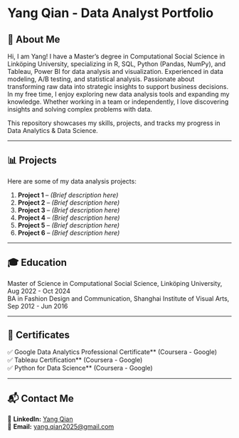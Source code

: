 # Yang Qian - Data Analyst Portfolio

## **👋 About Me**
Hi, I am Yang! I have a Master’s degree in Computational Social Science in Linköping University, specializing in R, SQL, Python (Pandas, NumPy), and Tableau, Power BI for data analysis and visualization. Experienced in data modeling, A/B testing, and statistical analysis. Passionate about transforming raw data into strategic insights to support business decisions. In my free time, I enjoy exploring new data analysis tools and expanding my knowledge. Whether working in a team or independently, I love discovering insights and solving complex problems with data.  

This repository showcases my skills, projects, and tracks my progress in Data Analytics & Data Science.

---

## **📊 Projects**
Here are some of my data analysis projects:

1. **Project 1** – *(Brief description here)*  
2. **Project 2** – *(Brief description here)*  
3. **Project 3** – *(Brief description here)*  
4. **Project 4** – *(Brief description here)*  
5. **Project 5** – *(Brief description here)*  
6. **Project 6** – *(Brief description here)*  

---

## **🎓 Education**
Master of Science in Computational Social Science, Linköping University, Aug 2022 - Oct 2024  
BA in Fashion Design and Communication, Shanghai Institute of Visual Arts, Sep 2012 - Jun 2016

---

## **📜 Certificates**
✅ Google Data Analytics Professional Certificate** (Coursera - Google)  
✅ Tableau Certification** (Coursera - Google)  
✅ Python for Data Science** (Coursera - Google)  

---

## **📬 Contact Me**
📌 **LinkedIn:** [Yang Qian](https://www.linkedin.com/in/yangqian86)  
📌 **Email:** yang.qian2025@gmail.com  
